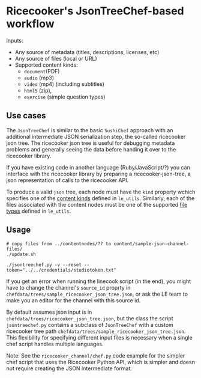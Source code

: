 Ricecooker's JsonTreeChef-based workflow
========================================

Inputs:
  - Any source of metadata (titles, descriptions, licenses, etc)
  - Any source of files (local or URL)
  - Supported content kinds:
    - `document`(PDF)
    - `audio` (mp3)
    - `video` (mp4) (including subtitles)
    - `html5` (zip),
    - `exercise` (simple question types)


Use cases
---------
The `JsonTreeChef` is similar to the basic `SushiChef` approach with an additional
intermediate JSON serialization step, the so-called ricecooker json tree.
The ricecooker json tree is useful for debugging metadata problems and generally
seeing the data before handing it over to the ricecooker library.

If you have existing code in another language (Ruby/JavaScript/?) you can interface
with the ricecooker library by preparing a ricecooker-json-tree, a json representation
of calls to the ricecooker API.

To produce a valid `json` tree, each node must have the `kind` property wchich
specifies one of the [content kinds](https://github.com/learningequality/le-utils/blob/master/le_utils/constants/content_kinds.py)
defined in `le_utils`. Similarly, each of the files associated with the content
nodes must be one of the supported [file types](https://github.com/learningequality/le-utils/blob/master/le_utils/constants/file_types.py)
defined in `le_utils`.


Usage
-----

    # copy files from ../contentnodes/?? to content/sample-json-channel-files/
    ./update.sh

    ./jsontreechef.py -v --reset --token="../../credentials/studiotoken.txt"

If you get an error when running the linecook script (in the end), you might
have to change the channel's `source_id` proprty in `chefdata/trees/sample_ricecooker_json_tree.json`,
or ask the LE team to make you an editor for the channel with this source id.

By default assumes json input is in `chefdata/trees/ricecooker_json_tree.json`,
but the class the script `jsontreechef.py` contains a subclass of `JsonTreeChef`
with a custom ricecooker tree path `chefdata/trees/sample_ricecooker_json_tree.json`.
This flexibility for specifying different input files is necessary when a single
chef script handles multiple languages.


Note: See the `ricecooker_channel/chef.py` code example for the simpler chef script
that uses the Ricecooker Python API, which is simpler and doesn not require creating
the JSON intermediate format.
